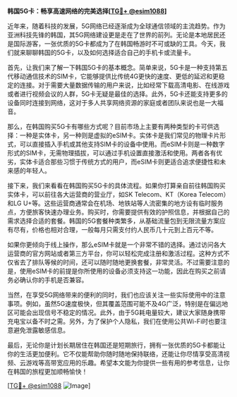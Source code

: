 **韩国5G卡：畅享高速网络的完美选择[[TG💪+ @esim1088](https://t.me/s/esim1088)]**

近年来，随着科技的发展，5G网络已经逐渐成为全球通信领域的主流趋势。作为亚洲科技先锋的韩国，其5G网络建设更是走在了世界的前列。无论是本地居民还是国际游客，一张优质的5G卡都成为了在韩国畅游时不可或缺的工具。今天，我们就来聊聊韩国的5G卡，以及如何选择适合自己的手机卡或流量卡。

首先，让我们来了解一下韩国5G卡的基本概念。简单来说，5G卡是一种支持第五代移动通信技术的SIM卡，它能够提供比传统4G更快的速度、更低的延迟和更稳定的连接。对于需要大量数据传输的用户来说，比如经常下载高清电影、在线游戏或者进行视频会议的人群，5G卡无疑是最佳的选择。此外，5G卡还能支持更多的设备同时连接到网络，这对于多人共享网络资源的家庭或者团队来说也是一大福音。

那么，在韩国购买5G卡有哪些方式呢？目前市场上主要有两种类型的卡可供选择：一种是实体卡，另一种则是虚拟的eSIM卡。实体卡是我们常见的物理卡片形式，可以直接插入手机或其他支持SIM卡的设备中使用。而eSIM卡则是一种数字形式的SIM卡，无需物理插拔，可以通过手机设置直接激活和使用。两者各有优劣，实体卡适合那些习惯于传统方式的用户，而eSIM卡则更适合追求便捷性和未来感的年轻人。

接下来，我们来看看在韩国购买5G卡的具体流程。如果你打算亲自前往韩国购买实体卡，可以前往各大运营商的营业厅，如SK Telecom、KT（Korea Telecom）和LG U+等。这些运营商通常会在机场、地铁站等人流密集的地方设有临时服务点，方便旅客快速办理业务。购买时，你需要提供有效的护照信息，并根据自己的需求选择合适的套餐。韩国的5G套餐种类繁多，从基础流量包到无限流量方案应有尽有，价格也相对合理，一般每月只需支付约人民币几十元到上百元不等。

如果你更倾向于线上操作，那么eSIM卡就是一个非常不错的选择。通过访问各大运营商的官方网站或者第三方平台，你可以轻松完成注册和激活过程。这种方式不仅省去了排队等候的时间，还可以随时随地更换套餐，非常灵活。不过需要注意的是，使用eSIM卡的前提是你所使用的设备必须支持这一功能，因此在购买之前请务必确认你的手机是否兼容。

当然，在享受5G网络带来的便利的同时，我们也应该关注一些实际使用中的注意事项。例如，虽然5G速度极快，但其覆盖范围可能不及4G广泛，特别是在偏远地区可能会出现信号不稳定的情况。此外，由于5G耗电量较大，建议大家随身携带充电宝以备不时之需。另外，为了保护个人隐私，我们在使用公共Wi-Fi时也要注意避免泄露敏感信息。

最后，无论你是计划长期居住在韩国还是短期旅行，拥有一张优质的5G卡都能让你的生活更加便利。它不仅能帮助你随时随地保持联络，还能让你尽情享受高清视频、云游戏等高带宽应用的乐趣。希望本文能为你提供一些有用的参考信息，让你在韩国的旅程更加顺畅愉快！

[[TG💪+ @esim1088](https://t.me/s/esim1088) ![Image](https://i.postimg.cc/4NQfJmqS/Snipaste-2025-05-13-00-14-12.png)]